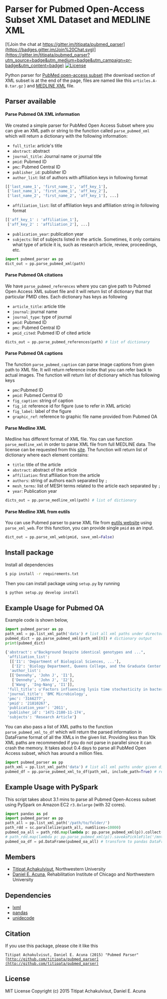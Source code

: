# Parser for Pubmed Open-Access Subset XML Dataset and MEDLINE XML

[![Join the chat at https://gitter.im/titipata/pubmed_parser](https://badges.gitter.im/Join%20Chat.svg)](https://gitter.im/titipata/pubmed_parser?utm_source=badge&utm_medium=badge&utm_campaign=pr-badge&utm_content=badge)
[![License](https://img.shields.io/badge/license-MIT-blue.svg?style=flat)](https://github.com/titipata/pubmed_parser/blob/master/LICENSE)

Python parser for [PubMed open-access subset](http://www.ncbi.nlm.nih.gov/pmc/tools/ftp/)
(the download section of XML subset is at the end of the page, files are named like
  this `articles.A-B.tar.gz` ) and [MEDLINE XML](https://www.nlm.nih.gov/bsd/licensee/medpmmenu.html/)
  file.


## Parser available

#### Parse Pubmed OA XML information

We created a simple parser for PubMed Open Access Subset where you can give
an XML path or string to the function called `parse_pubmed_xml` which will return
a dictionary with the following information:

 - `full_title`: article's title
 - `abstract`: abstract
 - `journal_title`: Journal name or journal title
 - `pmid`: Pubmed ID
 - `pmc`: Pubmed Central ID
 - `publisher_id`: publisher ID
 - `author_list`: list of authors with affiliation keys in following format

 ```python
 [['last_name_1', 'first_name_1', 'aff_key_1'],
  ['last_name_1', 'first_name_1', 'aff_key_2'],
  ['last_name_2', 'first_name_2', 'aff_key_1'], ...]
 ```
 - `affiliation_list`: list of affiliation keys and affiliation string in following format
 ```python
 [['aff_key_1' : 'affiliation_1'],
  ['aff_key_2' : 'affiliation_2'], ...]
 ```

 - `publication_year`: publication year
 - `subjects`: list of subjects listed in the article. Sometimes, it only contains what type of article it is, such as research article, review, proceedings, etc.

```python
import pubmed_parser as pp
dict_out = pp.parse_pubmed_xml(path)
```

#### Parse Pubmed OA citations

We have `parse_pubmed_references` where you can give path to Pubmed Open Access XML
subset file and it will return list of dictionary that that particular PMID cites.
Each dictionary has keys as following

- `article_title`: article title
- `journal`: journal name
- `journal_type`: type of journal
- `pmid`: Pubmed ID
- `pmc`: Pubmed Central ID
- `pmid_cited`: Pubmed ID of cited article

```python
dicts_out = pp.parse_pubmed_references(path) # list of dictionary
```

#### Parse Pubmed OA captions

The function `parse_pubmed_caption` can parse image captions from given path
to XML file. It will return reference index that you can refer back to actual
images. The function will return list of dictionary which has following keys

- `pmc`:Pubmed ID
- `pmid`: Pubmed Central ID
- `fig_caption`: string of caption
- `fig_id`: reference id for figure (use to refer in XML article)
- `fig_label`: label of the figure
- `graphic_ref`: reference to graphic file name provided from Pubmed OA


#### Parse Medline XML

Medline has different format of XML file. You can use function `parse_medline_xml`
in order to parse XML file from full MEDLINE data. The license can be requested from this  [site](https://www.nlm.nih.gov/bsd/licensee/medpmmenu.html). The function will
return list of dictionary where each element contains:

- `title`: title of the article
- `abstract`: abstract of the article
- `affiliation`: first affiliation from the article
- `authors`: string of authors each separated by `;`
- `mesh_terms`: list of MESH terms related to the article each separated by `;`
- `year`: Publication year

```python
dicts_out = pp.parse_medline_xml(path) # list of dictionary
```


#### Parse Medline XML from eutils

You can use Pubmed parser to parse XML file from [eutils website](http://www.ncbi.nlm.nih.gov/books/NBK25501/)
using `parse_xml_web`. For this function, you can provide single `pmid` as an input.

```python
dict_out = pp.parse_xml_web(pmid, save_xml=False)
```


## Install package

Install all dependencies

```bash
$ pip install -r requirements.txt
```

Then you can install package using `setup.py` by running

```bash
$ python setup.py develop install
```


## Example Usage for Pubmed OA

Example code is shown below,

```python
import pubmed_parser as pp
path_xml = pp.list_xml_path('data') # list all xml paths under directory
pubmed_dict = pp.parse_pubmed_xml(path_xml[0]) # dictionary output
print(pubmed_dict)

{'abstract': u"Background Despite identical genotypes and ...",
 'affiliation_list':
  [['I1': 'Department of Biological Sciences, ...'],
   ['I2': 'Biology Department, Queens College, and the Graduate Center ...']],
  'author_list':
  [['Dennehy', 'John J', 'I1'],
   ['Dennehy', 'John J', 'I2'],
   ['Wang', 'Ing-Nang', 'I1']],
 'full_title': u'Factors influencing lysis time stochasticity in bacteriophage \u03bb',
 'journal_title': 'BMC Microbiology',
 'pmc': '3166277',
 'pmid': '21810267',
 'publication_year': '2011',
 'publisher_id': '1471-2180-11-174',
 'subjects': 'Research Article'}
```

You can also pass a list of XML paths to the function `parse_pubmed_xml_to_df` which will return the parsed information in DataFrame format of all the XMLs in the given list. Providing less than 10k XML paths are recommended if you do not parse in parallel since it can crash the memory. It takes about 0.4 days to parse all PubMed Open Access subset, which has around a million files.

```python
import pubmed_parser as pp
path_xml = pp.list_xml_path('data') # list all xml paths under given directory
pubmed_df = pp.parse_pubmed_xml_to_df(path_xml, include_path=True) # return DataFrame
```


## Example Usage with PySpark

This script takes about 3.1 mins to parse all Pubmed Open-Access subset using PySpark on Amazon EC2 `r3.8xlarge` (with 32 cores).

```python
import pandas as pd
import pubmed_parser as pp
path_all = pp.list_xml_path('/path/to/folder/')
path_rdd = sc.parallelize(path_all, numSlices=10000)
pubmed_oa_all = path_rdd.map(lambda p: pp.parse_pubmed_xml(p)).collect() # load to memory
# path_rdd.map(lambda p: pp.parse_pubmed_xml(p)).saveAsPickleFile('/mnt/daniel/pubmed_oa.pickle') # or to save to pickle
pubmed_oa_df = pd.DataFrame(pubmed_oa_all) # transform to pandas DataFrame
```


## Members

- [Titipat Achakulvisut](http://titipata.github.io), Northwestern University
- [Daniel E. Acuna](http://scienceofscience.org/about), Rehabilitation Institute of Chicago and Northwestern University


## Dependencies

- [lxml](http://lxml.de/)
- [pandas](https://github.com/pydata/pandas)
- [unidecode](https://pypi.python.org/pypi/Unidecode)


## Citation

If you use this package, please cite it like this

<code>Titipat Achakulvisut, Daniel E. Acuna (2015) "Pubmed Parser" [http://github.com/titipata/pubmed_parser](http://github.com/titipata/pubmed_parser)</code>

## License

MIT License Copyright (c) 2015 Titipat Achakulvisut, Daniel E. Acuna

